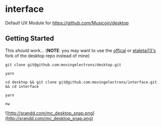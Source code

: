 # interface
Default UX Module for https://github.com/Musicoin/desktop

## Getting Started
This *should* work... (**NOTE**: you may want to use the [offical](https://github.com/Musicoin/desktop) or [etaletai13's](https://github.com/etaletai13/desktop]) fork of the desktop repo instead of mine)
```
git clone git@github.com:movingelectrons/desktop.git

yarn

cd desktop && git clone git@github.com:movingelectrons/interface.git && cd interface

yarn

nw
```

![http://srandd.com/mc_desktop_snap.png](http://srandd.com/mc_desktop_snap.png)
